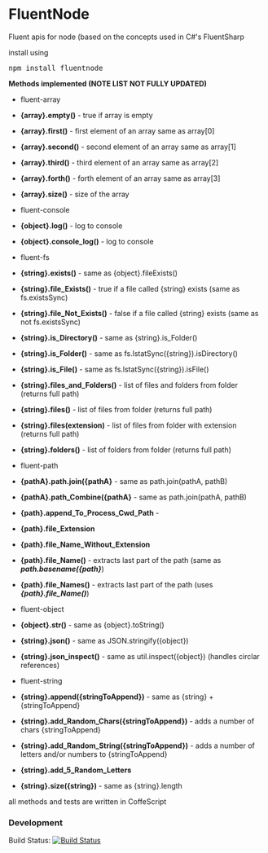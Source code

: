 FluentNode
==========

Fluent apis for node (based on the concepts used in C#'s FluentSharp

install using
<pre>npm install fluentnode</pre>

**Methods implemented (NOTE LIST NOT FULLY UPDATED)**

* fluent-array
 * **{array}.empty()**  - true if array is empty
 * **{array}.first()**  - first element of an array same as array[0]
 * **{array}.second()** - second element of an array same as array[1]
 * **{array}.third()**  - third element of an array same as array[2]
 * **{array}.forth()**  - forth element of an array same as array[3]
 * **{array}.size()**   - size  of the array

* fluent-console
 * **{object}.log()**          - log to console
 * **{object}.console_log()**  - log to console

* fluent-fs
 * **{string}.exists()**            - same as {object}.fileExists()
 * **{string}.file_Exists()**       - true if a file called {string} exists (same as fs.existsSync)
 * **{string}.file_Not_Exists()**   - false if a file called {string} exists (same as not fs.existsSync)
 * **{string}.is_Directory()**      - same as {string}.is_Folder()
 * **{string}.is_Folder()**         - same as fs.lstatSync({string}).isDirectory()
 * **{string}.is_File()**           - same as fs.lstatSync({string}).isFile()
 * **{string}.files_and_Folders()** - list of files and folders from folder (returns full path)
 * **{string}.files()**             - list of files from folder (returns full path)
 * **{string}.files(extension)**    - list of files from folder with extension (returns full path)
 * **{string}.folders()**           - list of folders from folder (returns full path)


* fluent-path
 * **{pathA}.path.join({pathA}**   - same as path.join(pathA, pathB)
 * **{pathA}.path_Combine({pathA}** - same as path.join(pathA, pathB)
 * **{path}.append_To_Process_Cwd_Path** -
 * **{path}.file_Extension**
 * **{path}.file_Name_Without_Extension**
 * **{path}.file_Name()** - extracts last part of the path (same as ***path.basename({path}***)
 * **{path}.file_Names()** - extracts last part of the path (uses ***{path}.file_Name()***)

* fluent-object
 * **{object}.str()**          - same as {object}.toString()
 * **{string}.json()**         - same as JSON.stringify({object})
 * **{string}.json_inspect()** - same as util.inspect({object})   (handles circlar references)
 
 * fluent-string
 * **{string}.append({stringToAppend})**              - same as {string} + {stringToAppend}
 * **{string}.add_Random_Chars({stringToAppend})**    - adds a number of chars {stringToAppend}
 * **{string}.add_Random_String({stringToAppend})**   - adds a number of letters and/or numbers to {stringToAppend}
 * **{string}.add_5_Random_Letters**
 * **{string}.size({string})**                        - same as {string}.length

all methods and tests are written in CoffeScript

### Development

Build Status: [![Build Status](https://travis-ci.org/o2platform/FluentNode.svg?branch=master)](https://travis-ci.org/o2platform/FluentNode)
